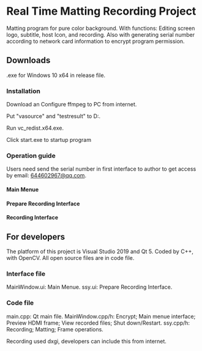 # Real Time Matting Recording Project
Matting program for pure color background. With functions: Editing screen logo, subtitle, host Icon, and recording. Also with generating serial number according to network card information to encrypt program permission.
## Downloads
.exe for Windows 10 x64 in release file.
### Installation
Download an Configure ffmpeg to PC from internet.

Put "vasource" and "testresult" to D:\.

Run vc_redist.x64.exe.

Click start.exe to startup program
### Operation guide
Users need send the serial number in first interface to author to get access by email: 644602967@qq.com.
#### Main Menue
#### Prepare Recording Interface
#### Recording Interface
## For developers
The platform of this project is Visual Studio 2019 and Qt 5. Coded by C++, with OpenCV. All open source files are in code file.
### Interface file
MainWindow.ui: Main Menue.
ssy.ui: Prepare Recording Interface.
### Code file
main.cpp: Qt main file.
MainWindow.cpp/h:  Encrypt; Main menue interface; Preview HDMI frame; View recorded files; Shut down/Restart.
ssy.cpp/h: Recording; Matting; Frame operations.

Recording used dxgi, developers can include this from internet.
